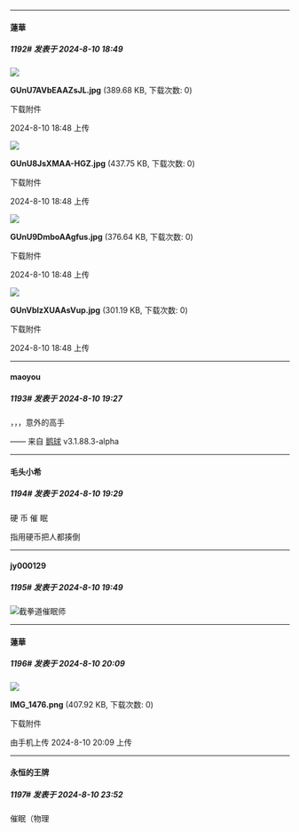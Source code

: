 ﻿
*****

####  蓮華  
##### 1192#       发表于 2024-8-10 18:49

<img src="https://img.saraba1st.com/forum/202408/10/184853sljnk9pjzhk29k9y.jpg" referrerpolicy="no-referrer">

<strong>GUnU7AVbEAAZsJL.jpg</strong> (389.68 KB, 下载次数: 0)

下载附件

2024-8-10 18:48 上传

<img src="https://img.saraba1st.com/forum/202408/10/184853h23jrvrzkvxt8792.jpg" referrerpolicy="no-referrer">

<strong>GUnU8JsXMAA-HGZ.jpg</strong> (437.75 KB, 下载次数: 0)

下载附件

2024-8-10 18:48 上传

<img src="https://img.saraba1st.com/forum/202408/10/184853s3a1tyh4wtcmhc4s.jpg" referrerpolicy="no-referrer">

<strong>GUnU9DmboAAgfus.jpg</strong> (376.64 KB, 下载次数: 0)

下载附件

2024-8-10 18:48 上传

<img src="https://img.saraba1st.com/forum/202408/10/184853kv7j4gojjqkgv7zh.jpg" referrerpolicy="no-referrer">

<strong>GUnVblzXUAAsVup.jpg</strong> (301.19 KB, 下载次数: 0)

下载附件

2024-8-10 18:48 上传


*****

####  maoyou  
##### 1193#       发表于 2024-8-10 19:27

，，，意外的高手

—— 来自 [鹅球](https://www.pgyer.com/xfPejhuq) v3.1.88.3-alpha

*****

####  毛头小希  
##### 1194#       发表于 2024-8-10 19:29

硬 币 催 眠

指用硬币把人都揍倒


*****

####  jy000129  
##### 1195#       发表于 2024-8-10 19:49

<img src="https://static.saraba1st.com/image/smiley/face2017/066.png" referrerpolicy="no-referrer">截拳道催眠师


*****

####  蓮華  
##### 1196#       发表于 2024-8-10 20:09

<img src="https://img.saraba1st.com/forum/202408/10/200916wnnnacngaxjxsmgn.png" referrerpolicy="no-referrer">

<strong>IMG_1476.png</strong> (407.92 KB, 下载次数: 0)

下载附件

由手机上传
2024-8-10 20:09 上传


*****

####  永恒的王牌  
##### 1197#       发表于 2024-8-10 23:52

催眠（物理

